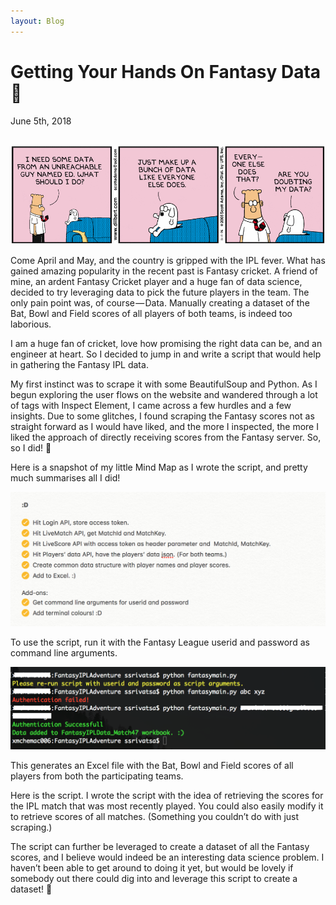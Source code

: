 ```yaml
---
layout: Blog
---
```


# Getting Your Hands On Fantasy Data 🏏
<p class="metaData"> June 5th, 2018 </p>
<br/>

<img src="./landingimg.gif" class="blogImg"/>

Come April and May, and the country is gripped with the IPL fever.
What has gained amazing popularity in the recent past is Fantasy cricket. A friend of mine, an ardent Fantasy Cricket player and a huge fan of data science, decided to try leveraging data to pick the future players in the team. The only pain point was, of course — Data. Manually creating a dataset of the Bat, Bowl and Field scores of all players of both teams, is indeed too laborious.

I am a huge fan of cricket, love how promising the right data can be, and an engineer at heart. So I decided to jump in and write a script that would help in gathering the Fantasy IPL data.

My first instinct was to scrape it with some BeautifulSoup and Python. As I begun exploring the user flows on the website and wandered through a lot of tags with Inspect Element, I came across a few hurdles and a few insights. Due to some glitches, I found scraping the Fantasy scores not as straight forward as I would have liked, and the more I inspected, the more I liked the approach of directly receiving scores from the Fantasy server. So, so I did! 🙂

Here is a snapshot of my little Mind Map as I wrote the script, and pretty much summarises all I did!

<img src="./mindmap.png" class="blogImg"/>

To use the script, run it with the Fantasy League userid and password as command line arguments.

<img src="./demo.png" class="blogImg"/>

This generates an Excel file with the Bat, Bowl and Field scores of all players from both the participating teams.

Here is the script. I wrote the script with the idea of retrieving the scores for the IPL match that was most recently played. You could also easily modify it to retrieve scores of all matches. (Something you couldn’t do with just scraping.)

The script can further be leveraged to create a dataset of all the Fantasy scores, and I believe would indeed be an interesting data science problem. I haven’t been able to get around to doing it yet, but would be lovely if somebody out there could dig into and leverage this script to create a dataset! 🙂
